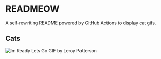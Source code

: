 # READMEOW

A self-rewriting README powered by GitHub Actions to display cat gifs.

## Cats

![Im Ready Lets Go GIF by Leroy Patterson](https://media4.giphy.com/media/CjmvTCZf2U3p09Cn0h/200.gif?cid=9acd02dage4918dddde2sf5vunimt6p4tggnrnilgseh76n4&ep=v1_gifs_search&rid=200.gif&ct=g)
